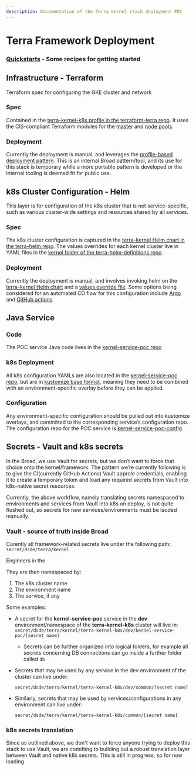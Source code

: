 ```yaml
---
description: Documentation of the Terra kernel stack deployment POC
---
```


# Terra Framework Deployment

### [Quickstarts](framework-quickstarts.md) - Some recipes for getting started

## Infrastructure - Terraform <a id="Infrastructure---Terraform"></a>

Terraform spec for configuring the GKE cluster and network

### Spec <a id="Spec"></a>

Contained in the [terra-kernel-k8s profile in the terraform-terra repo](https://github.com/broadinstitute/terraform-terra). It uses the CIS-compliant Terraform modules for the [master](https://github.com/broadinstitute/terraform-shared/tree/master/terraform-modules/k8s-master) and [node pools](https://github.com/broadinstitute/terraform-shared/tree/master/terraform-modules/k8s-node-pool).

### Deployment <a id="Deployment"></a>

Currently the deployment is manual, and leverages the [profile-based deployment pattern](https://github.com/broadinstitute/dsp-k8s-deploy). This is an internal Broad pattern/tool, and its use for this stack is temporary while a more portable pattern is developed or the internal tooling is deemed fit for public use.

## k8s Cluster Configuration - Helm <a id="k8s-Cluster-Configuration---Helm"></a>

This layer is for configuration of the k8s cluster that is not service-specific, such as various cluster-wide settings and resources shared by all services.

### Spec <a id="Spec.1"></a>

The k8s cluster configuration is captured in the [terra-kernel Helm chart in the terra-helm repo](https://github.com/broadinstitute/terra-helm/tree/master/charts/terra-kernel). The values overrides for each kernel cluster live in YAML files in the [kernel folder of the terra-helm-definitions repo](https://github.com/broadinstitute/terra-helm-definitions/tree/master/kernel).

### Deployment <a id="Deployment.1"></a>

Currently the deployment is manual, and involves invoking helm on the [terra-kernel Helm chart](https://github.com/broadinstitute/terra-helm/tree/master/charts/terra-kernel) and a [values override file](https://github.com/broadinstitute/terra-helm-definitions/tree/master/kernel). Some options being considered for an automated CD flow for this configuration include [Argo](https://argoproj.github.io/argo-cd/) and [GitHub actions](https://github.com/features/actions).

## Java Service <a id="Java-Service"></a>

### Code <a id="Code"></a>

The POC service Java code lives in the [kernel-service-poc repo](https://github.com/DataBiosphere/kernel-service-poc)

### k8s Deployment <a id="k8s-Deployment"></a>

All k8s configuration YAMLs are also located in the [kernel-service-poc repo](https://github.com/DataBiosphere/kernel-service-poc), but are in [kustomize base format](https://github.com/kubernetes-sigs/kustomize#2-create-variants-using-overlays), meaning they need to be combined with an environment-specific overlay before they can be applied.

### Configuration <a id="Configuration"></a>

Any environment-specific configuration should be pulled out into kustomize overlays, and committed to the corresponding service’s configuration repo. The configuration repo for the POC service is [kernel-service-poc-config](https://github.com/DataBiosphere/kernel-service-poc-config/).

## Secrets - Vault and k8s secrets <a id="Secrets---Vault-and-k8s-secrets"></a>

In the Broad, we use Vault for secrets, but we don’t want to force that choice onto the kernel/framework. The pattern we’re currently following is to give the CI\(currently GitHub Actions\) Vault approle credentials, enabling it to create a temporary token and load any required secrets from Vault into k8s-native secret resources.

Currently, the above workflow, namely translating secrets namespaced to environments and services from Vault into k8s on deploy, is not quite flushed out, so secrets for new services/environments must be laoded manually.

### Vault - source of truth inside Broad

Curently all framework-related secrets live under the following path: `secret/dsde/terra/kernel`

Engineers in the 

They are then namespaced by:

1. The k8s cluster name
2. The environment name
3. The service, if any

Some examples:

* A secret for the **kernel-service-poc** service in the **dev** environment/namespace of the **terra-kernel-k8s** cluster will live in: `secret/dsde/terra/kernel/terra-kernel-k8s/dev/kernel-service-poc/[secret name]`
  * Secrets can be further organized into logical folders, for example all secrets concerning DB connections can go inside a further folder called `db`
* Secrets that may be used by any service in the dev environment of the cluster can live under: 

  `secret/dsde/terra/kernel/terra-kernel-k8s/dev/common/[secret name]`

* Similarly, secrets that may be used by services/configurations in any environment can live under: 

  `secret/dsde/terra/kernel/terra-kernel-k8s/common/[secret name]`

### k8s secrets translation

Since as outlined above, we don't want to force anyone trying to deploy this stack to use Vault, we are comitting to building out a robust translation layer between Vault and native k8s secrets. This is still in progress, so for now loading 

